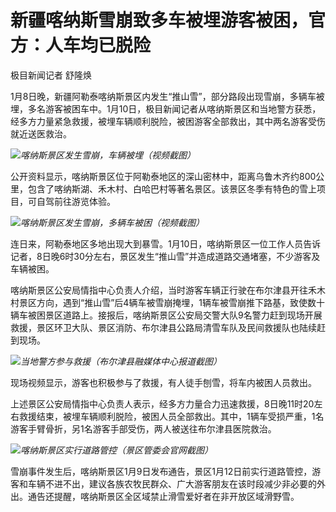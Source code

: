 # 新疆喀纳斯雪崩致多车被埋游客被困，官方：人车均已脱险

极目新闻记者 舒隆焕

1月8日晚，新疆阿勒泰喀纳斯景区内发生“推山雪”，部分路段出现雪崩，多辆车被埋，多名游客被困车中。1月10日，极目新闻记者从喀纳斯景区和当地警方获悉，经多方力量紧急救援，被埋车辆顺利脱险，被困游客全部救出，其中两名游客受伤就近送医救治。

![](https://inews.gtimg.com/newsapp_bt/0/15603941486/1000)_喀纳斯景区发生雪崩，车辆被埋（视频截图）_

公开资料显示，喀纳斯景区位于阿勒泰地区的深山密林中，距离乌鲁木齐约800公里，包含了喀纳斯湖、禾木村、白哈巴村等著名景区。该景区冬季有特色的雪上项目，可自驾前往游览体验。

![](https://inews.gtimg.com/newsapp_bt/0/15603941493/1000)_喀纳斯景区发生雪崩，多辆车被困（视频截图）_

连日来，阿勒泰地区多地出现大到暴雪。1月10日，喀纳斯景区一位工作人员告诉记者，8日晚6时30分左右，景区发生“推山雪”并造成道路交通堵塞，不少游客及车辆被困。

喀纳斯景区公安局情指中心负责人介绍，当时游客车辆正行驶在布尔津县开往禾木村景区方向，遇到“推山雪”后4辆车被雪崩掩埋，1辆车被雪崩推下路基，致使数十辆车被困景区道路上。接报后，喀纳斯景区公安局交警大队9名警力赶到现场开展救援，景区环卫大队、景区消防、布尔津县公路局清雪车队及民间救援队也陆续赶到现场。

![](https://inews.gtimg.com/newsapp_bt/0/15603941501/1000)_当地警方参与救援（布尔津县融媒体中心报道截图）_

现场视频显示，游客也积极参与了救援，有人徒手刨雪，将车内被困人员救出。

上述景区公安局情指中心负责人表示，经多方力量合力迅速救援，8日晚11时20左右救援结束，被埋车辆顺利脱险，被困人员全部救出。其中，1辆车受损严重，1名游客手臂骨折，另1名游客手部受伤，两人被送往布尔津县医院救治。

![](https://inews.gtimg.com/newsapp_bt/0/15603941506/1000)_喀纳斯景区实行道路管控（景区管委会官网截图）_

雪崩事件发生后，喀纳斯景区1月9日发布通告，景区1月12日前实行道路管控，游客和车辆不进不出，建议各族农牧民群众、广大游客朋友在该时段减少非必要的外出。通告还提醒，喀纳斯景区全区域禁止滑雪爱好者在非开放区域滑野雪。

